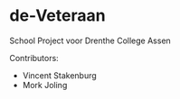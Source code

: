 # de-Veteraan

School Project voor Drenthe College Assen

Contributors:
* Vincent Stakenburg
* Mork Joling
